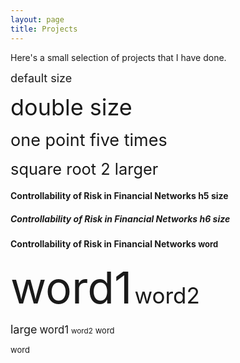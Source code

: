 ```yaml
---
layout: page
title: Projects
---
```


Here's a small selection of projects that I have done.

<span style="font-size:18px;">default size</span>

<span style="font-size:36px;">double size</span>

<span style="font-size:27px;">one point five times</span>

<span style="font-size:25.38px;">square root 2 larger</span>


#### Controllability of Risk in Financial Networks <span style="h5;">h5 size</span>

##### Controllability of Risk in Financial Networks <span style="h6;">h6 size</span>


#### Controllability of Risk in Financial Networks <span style="font-size:small;">word</span>

<span style="font-size:5em;">word1</span> <span style="font-size:2.5em;">word2</span>

<span style="font-size:large;">large</span> <span style="font-size:larger;">word1</span> <span style="font-size:smaller;">word2</span> <span style="font-size:small;">word</span>



<span style="font-size:small;">word</span>